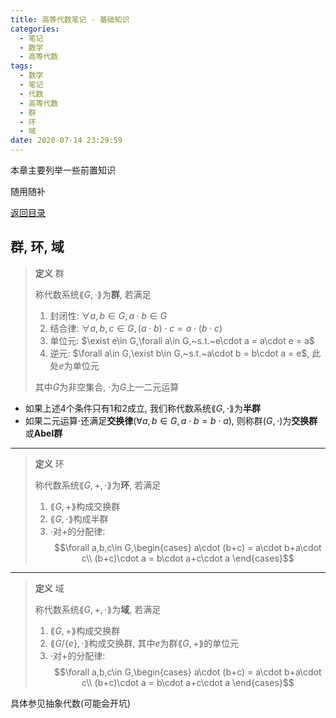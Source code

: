 ```yaml
---
title: 高等代数笔记 - 基础知识
categories:
  - 笔记
  - 数学
  - 高等代数
tags:
  - 数学
  - 笔记
  - 代数
  - 高等代数
  - 群
  - 环
  - 域
date: 2020-07-14 23:29:59
---
```


本章主要列举一些前置知识

随用随补
<!-- more -->

[返回目录](../catalog)

## 群, 环, 域

> **定义** 群
>
> 称代数系统$\lang G,\cdot\rang$为**群**, 若满足
>
> 1. 封闭性: $\forall a,b\in G,a\cdot b\in G$
> 2. 结合律: $\forall a,b,c\in G,(a\cdot b)\cdot c=a\cdot(b\cdot c)$
> 3. 单位元: $\exist e\in G,\forall a\in G,~s.t.~e\cdot a = a\cdot e = a$
> 4. 逆元: $\forall a\in G,\exist b\in G,~s.t.~a\cdot b = b\cdot a = e$, 此处$e$为单位元
>
> 其中$G$为非空集合, $\cdot$为$G$上一二元运算

- 如果上述4个条件只有1和2成立, 我们称代数系统$\lang G,\cdot\rang$为**半群**
- 如果二元运算$\cdot$还满足**交换律**($\forall a,b\in G,a\cdot b=b\cdot a$), 则称群$(G,\cdot)$为**交换群**或**Abel群**

---

> **定义** 环
>
> 称代数系统$\lang G,+,\cdot\rang$为**环**, 若满足
>
> 1. $\lang G,+\rang$构成交换群
> 2. $\lang G,\cdot\rang$构成半群
> 3. $\cdot$对$+$的分配律:
> $$\forall a,b,c\in G,\begin{cases}
>   a\cdot (b+c) = a\cdot b+a\cdot c\\
>   (b+c)\cdot a = b\cdot a+c\cdot a
> \end{cases}$$

---

> **定义** 域
>
> 称代数系统$\lang G,+,\cdot\rang$为**域**, 若满足
>
> 1. $\lang G,+\rang$构成交换群
> 2. $\lang G/\{e\},\cdot\rang$构成交换群, 其中$e$为群$\lang G,+\rang$的单位元
> 3. $\cdot$对$+$的分配律:
> $$\forall a,b,c\in G,\begin{cases}
>   a\cdot (b+c) = a\cdot b+a\cdot c\\
>   (b+c)\cdot a = b\cdot a+c\cdot a
> \end{cases}$$

具体参见抽象代数(可能会开坑)
